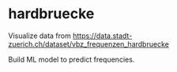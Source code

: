 # hardbruecke

Visualize data from https://data.stadt-zuerich.ch/dataset/vbz_frequenzen_hardbruecke

Build ML model to predict frequencies.
